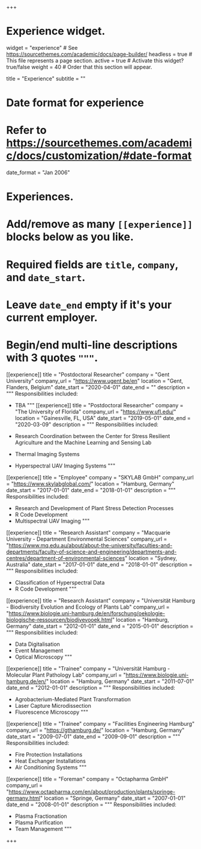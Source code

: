+++
# Experience widget.
widget = "experience"  # See https://sourcethemes.com/academic/docs/page-builder/
headless = true  # This file represents a page section.
active = true  # Activate this widget? true/false
weight = 40  # Order that this section will appear.

title = "Experience"
subtitle = ""

# Date format for experience
#   Refer to https://sourcethemes.com/academic/docs/customization/#date-format
date_format = "Jan 2006"

# Experiences.
#   Add/remove as many `[[experience]]` blocks below as you like.
#   Required fields are `title`, `company`, and `date_start`.
#   Leave `date_end` empty if it's your current employer.
#   Begin/end multi-line descriptions with 3 quotes `"""`.

[[experience]]
  title = "Postdoctoral Researcher"
  company = "Gent University"
  company_url = "https://www.ugent.be/en"
  location = "Gent, Flanders, Belgium"
  date_start = "2020-04-01"
  date_end = ""
  description = """
  Responsibilities included:
  
  * TBA
  """
[[experience]]
  title = "Postdoctoral Researcher"
  company = "The University of Florida"
  company_url = "https://www.ufl.edu/"
  location = "Gainesville, FL, USA"
  date_start = "2019-05-01"
  date_end = "2020-03-09"
  description = """
  Responsibilities included:
  
  * Research Coordination between the Center for Stress Resilient Agriculture and the Machine Learning and Sensing Lab
  * Thermal Imaging Systems
  * Hyperspectral UAV Imaging Systems
  """
 
[[experience]]
  title = "Employee"
  company = "SKYLAB GmbH"
  company_url = "https://www.skylabglobal.com/"
  location = "Hamburg, Germany"
  date_start = "2017-01-01"
  date_end = "2018-01-01"
  description = """
  Responsibilities included:
  
  * Research and Development of Plant Stress Detection Processes
  * R Code Development
  * Multispectral UAV Imaging
  """
  
[[experience]]
  title = "Research Assistant"
  company = "Macquarie University - Department Environmental Sciences"
  company_url = "https://www.mq.edu.au/about/about-the-university/faculties-and-departments/faculty-of-science-and-engineering/departments-and-centres/department-of-environmental-sciences"
  location = "Sydney, Australia"
  date_start = "2017-01-01"
  date_end = "2018-01-01"
  description = """
  Responsibilities included:
  
  * Classification of Hyperspectral Data
  * R Code Development
  """
  
[[experience]]
  title = "Research Assistant"
  company = "Universität Hamburg - Biodiversity Evolution and Ecology of Plants Lab"
  company_url = "https://www.biologie.uni-hamburg.de/en/forschung/oekologie-biologische-ressourcen/biodivevooek.html"
  location = "Hamburg, Germany"
  date_start = "2012-01-01"
  date_end = "2015-01-01"
  description = """
  Responsibilities included:
  
  * Data Digitalisation
  * Event Management
  * Optical Microscopy
  """
  
[[experience]]
  title = "Trainee"
  company = "Universität Hamburg - Molecular Plant Pathology Lab"
  company_url = "https://www.biologie.uni-hamburg.de/en/"
  location = "Hamburg, Germany"
  date_start = "2011-07-01"
  date_end = "2012-01-01"
  description = """
  Responsibilities included:
  
  * Agrobacterium-Mediated Plant Transformation
  * Laser Capture Microdissection
  * Fluorescence Microscopy
  """
  
[[experience]]
  title = "Trainee"
  company = "Facilities Engineering Hamburg"
  company_url = "https://gthamburg.de/"
  location = "Hamburg, Germany"
  date_start = "2009-07-01"
  date_end = "2009-09-01"
  description = """
  Responsibilities included:
  
  * Fire Protection Installations
  * Heat Exchanger Installations
  * Air Conditioning Systems
  """
  
[[experience]]
  title = "Foreman"
  company = "Octapharma GmbH"
  company_url = "https://www.octapharma.com/en/about/production/plants/springe-germany.html"
  location = "Springe, Germany"
  date_start = "2007-01-01"
  date_end = "2008-01-01"
  description = """
  Responsibilities included:
  
  * Plasma Fractionation
  * Plasma Purification
  * Team Management
  """

+++
